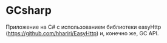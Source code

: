 # GCsharp
Приложение на C# с использованием библиотеки easyHttp (https://github.com/hhariri/EasyHttp) и, конечно же, GC API.
